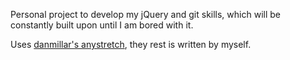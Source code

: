 Personal project to develop my jQuery and git skills, which will be constantly built upon until I am bored with it.

Uses [danmillar's anystretch](https://github.com/danmillar/jquery-anystretch), they rest is written by myself.